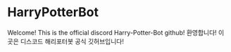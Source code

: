 # HarryPotterBot
Welcome! This is the official discord Harry-Potter-Bot github!
환영합니다! 이 곳은 디스코드 해리포터봇 공식 깃허브입니다!
